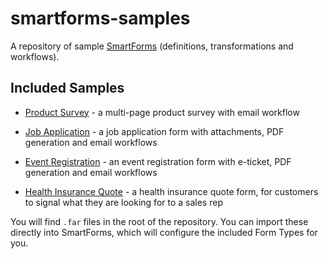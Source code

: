 smartforms-samples
==================
A repository of sample [SmartForms](http://www.myoffice24x7.com/web/smartforms) (definitions, transformations and workflows).

Included Samples
----------------

* [Product Survey](//github.com/myoffice24x7/smartforms-samples/tree/master/product-survey) - a multi-page product survey with email workflow

* [Job Application](//github.com/myoffice24x7/smartforms-samples/tree/master/job-application) - a job application form with attachments, PDF generation and email workflows

* [Event Registration](//github.com/myoffice24x7/smartforms-samples/tree/master/event-rego) - an event registration form with e-ticket, PDF generation and email workflows

* [Health Insurance Quote](//github.com/myoffice24x7/smartforms-samples/tree/master/health-insurance-quote) - a health insurance quote form, for customers to signal what they are looking for to a sales rep

You will find `.far` files in the root of the repository. You can import these directly into SmartForms, which will configure the included Form Types for you.
